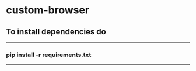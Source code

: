 # custom-browser
## To install dependencies do
--------
### pip install -r requirements.txt
--------

